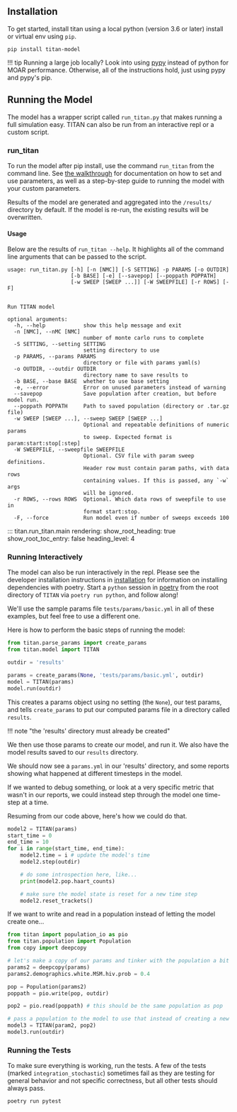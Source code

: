 ## Installation

To get started, install titan using a local python (version 3.6 or later) install or virtual env using `pip`.

```
pip install titan-model
```

!!! tip
    Running a large job locally? Look into using [pypy](https://www.pypy.org/) instead of python for MOAR performance. Otherwise, all of the instructions hold, just using pypy and pypy's pip.

## Running the Model

The model has a wrapper script called `run_titan.py` that makes running a full simulation easy.  TITAN can also be run from an interactive repl or a custom script.

### run_titan

To run the model after pip install, use the command `run_titan` from the command line. See [the walkthrough](walkthrough.md) for documentation on how to set and use parameters, as well as a step-by-step guide to running the model with your custom parameters.

Results of the model are generated and aggregated into the `/results/` directory by default. If the model is re-run, the existing results will be overwritten.

#### Usage

Below are the results of `run_titan --help`.  It highlights all of the command line arguments that can be passed to the script.

```
usage: run_titan.py [-h] [-n [NMC]] [-S SETTING] -p PARAMS [-o OUTDIR]
                    [-b BASE] [-e] [--savepop] [--poppath POPPATH]
                    [-w SWEEP [SWEEP ...]] [-W SWEEPFILE] [-r ROWS] [-F]


Run TITAN model

optional arguments:
  -h, --help            show this help message and exit
  -n [NMC], --nMC [NMC]
                        number of monte carlo runs to complete
  -S SETTING, --setting SETTING
                        setting directory to use
  -p PARAMS, --params PARAMS
                        directory or file with params yaml(s)
  -o OUTDIR, --outdir OUTDIR
                        directory name to save results to
  -b BASE, --base BASE  whether to use base setting
  -e, --error           Error on unused parameters instead of warning
  --savepop             Save population after creation, but before model run.
  --poppath POPPATH     Path to saved population (directory or .tar.gz file)
  -w SWEEP [SWEEP ...], --sweep SWEEP [SWEEP ...]
                        Optional and repeatable definitions of numeric params
                        to sweep. Expected format is param:start:stop[:step]
  -W SWEEPFILE, --sweepfile SWEEPFILE
                        Optional. CSV file with param sweep definitions.
                        Header row must contain param paths, with data rows
                        containing values. If this is passed, any `-w` args
                        will be ignored.
  -r ROWS, --rows ROWS  Optional. Which data rows of sweepfile to use in
                        format start:stop.
  -F, --force           Run model even if number of sweeps exceeds 100
```

::: titan.run_titan.main
    rendering:
        show_root_heading: true
        show_root_toc_entry: false
        heading_level: 4


### Running Interactively

The model can also be run interactively in the repl. Please see the developer installation instructions in [installation](contributing.md) for information on installing dependencies with poetry.  Start a `python` session in [poetry](https://python-poetry.org/) from the root directory of `TITAN` via `poetry run python`, and follow along!

We'll use the sample params file `tests/params/basic.yml` in all of these examples, but feel free to use a different one.

Here is how to perform the basic steps of running the model:
```python
from titan.parse_params import create_params
from titan.model import TITAN

outdir = 'results'

params = create_params(None, 'tests/params/basic.yml', outdir)
model = TITAN(params)
model.run(outdir)
```
This creates a params object using no setting (the `None`), our test params, and tells `create_params` to put our computed params file in a directory called `results`.

!!! note "the 'results' directory must already be created"

We then use those params to create our model, and run it.  We also have the model results saved to our `results` directory.

We should now see a `params.yml` in our 'results' directory, and some reports showing what happened at different timesteps in the model.

If we wanted to debug something, or look at a very specific metric that wasn't in our reports, we could instead step through the model one time-step at a time.

Resuming from our code above, here's how we could do that.
```python
model2 = TITAN(params)
start_time = 0
end_time = 10
for i in range(start_time, end_time):
    model2.time = i # update the model's time
    model2.step(outdir)

    # do some introspection here, like...
    print(model2.pop.haart_counts)

    # make sure the model state is reset for a new time step
    model2.reset_trackets()

```

If we want to write and read in a population instead of letting the model create one...

```python
from titan import population_io as pio
from titan.population import Population
from copy import deepcopy

# let's make a copy of our params and tinker with the population a bit
params2 = deepcopy(params)
params2.demographics.white.MSM.hiv.prob = 0.4

pop = Population(params2)
poppath = pio.write(pop, outdir)

pop2 = pio.read(poppath) # this should be the same population as pop

# pass a population to the model to use that instead of creating a new one
model3 = TITAN(param2, pop2)
model3.run(outdir)
```

### Running the Tests

To make sure everything is working, run the tests.  A few of the tests (marked `integration_stochastic`) sometimes fail as they are testing for general behavior and not specific correctness, but all other tests should always pass.

`poetry run pytest`
